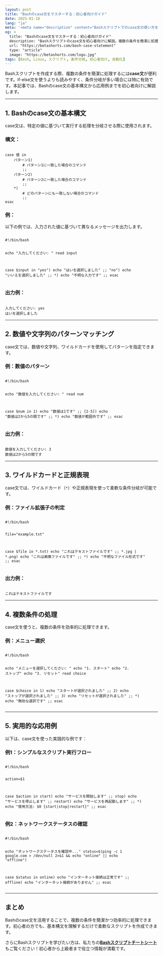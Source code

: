 ```yaml
---
layout: post
title: "Bashのcase文をマスターする：初心者向けガイド"
date: 2025-01-18
lang: "ja"
meta: '<meta name="description" content="Bashスクリプトでのcase文の使い方を初心者向けに解説。構文から実用例まで、条件分岐を簡単にする方法を紹介します。"><meta name="keywords" content="Bash case文, Bashスクリプト, 条件分岐, Linux, Bash初心者ガイド"><meta name="author" content="Beta Shorts"><meta name="robots" content="index, follow"><link rel="canonical" href="https://betashorts.com/bash-case-statement">'
og: >
  title: "Bashのcase文をマスターする：初心者向けガイド"
  description: "Bashスクリプトのcase文を初心者向けに解説。複数の条件を簡潔に処理する便利な方法を学びましょう。"
  url: "https://betashorts.com/bash-case-statement"
  type: "article"
  image: "https://betashorts.com/logo.jpg"
tags: [Bash, Linux, スクリプト, 条件分岐, 初心者向け, 自動化]
---
```


<p>Bashスクリプトを作成する際、複数の条件を簡潔に処理するには<strong>case文</strong>が便利です。if-else文を使うよりも読みやすく、条件分岐が多い場合には特に有効です。本記事では、Bashのcase文の基本構文から応用例までを初心者向けに解説します。</p>

---

<h2>1. Bashのcase文の基本構文</h2>
<p>case文は、特定の値に基づいて実行する処理を分岐させる際に使用されます。</p>

<h3>構文：</h3>
<pre><code>
case 値 in
    パターン1)
        # パターン1に一致した場合のコマンド
        ;;
    パターン2)
        # パターン2に一致した場合のコマンド
        ;;
    *)
        # どのパターンにも一致しない場合のコマンド
        ;;
esac
</code></pre>

<h3>例：</h3>
<p>以下の例では、入力された値に基づいて異なるメッセージを出力します。</p>
<pre><code>
#!/bin/bash

echo "入力してください: "
read input

case $input in
    "yes")
        echo "はいを選択しました"
        ;;
    "no")
        echo "いいえを選択しました"
        ;;
    *)
        echo "不明な入力です"
        ;;
esac
</code></pre>

<h3>出力例：</h3>
<pre><code>
入力してください: yes
はいを選択しました
</code></pre>

---

<h2>2. 数値や文字列のパターンマッチング</h2>
<p>case文では、数値や文字列、ワイルドカードを使用してパターンを指定できます。</p>

<h3>例：数値のパターン</h3>
<pre><code>
#!/bin/bash

echo "数値を入力してください: "
read num

case $num in
    1)
        echo "数値は1です"
        ;;
    [2-5])
        echo "数値は2から5の間です"
        ;;
    *)
        echo "数値が範囲外です"
        ;;
esac
</code></pre>

<h3>出力例：</h3>
<pre><code>
数値を入力してください: 3
数値は2から5の間です
</code></pre>

---

<h2>3. ワイルドカードと正規表現</h2>
<p>case文では、ワイルドカード（<code>*</code>）や正規表現を使って柔軟な条件分岐が可能です。</p>

<h3>例：ファイル拡張子の判定</h3>
<pre><code>
#!/bin/bash

file="example.txt"

case $file in
    *.txt)
        echo "これはテキストファイルです"
        ;;
    *.jpg | *.png)
        echo "これは画像ファイルです"
        ;;
    *)
        echo "不明なファイル形式です"
        ;;
esac
</code></pre>

<h3>出力例：</h3>
<pre><code>
これはテキストファイルです
</code></pre>

---

<h2>4. 複数条件の処理</h2>
<p>case文を使うと、複数の条件を効率的に処理できます。</p>

<h3>例：メニュー選択</h3>
<pre><code>
#!/bin/bash

echo "メニューを選択してください: "
echo "1. スタート"
echo "2. ストップ"
echo "3. リセット"
read choice

case $choice in
    1)
        echo "スタートが選択されました"
        ;;
    2)
        echo "ストップが選択されました"
        ;;
    3)
        echo "リセットが選択されました"
        ;;
    *)
        echo "無効な選択です"
        ;;
esac
</code></pre>

---

<h2>5. 実用的な応用例</h2>
<p>以下は、case文を使った実践的な例です：</p>

<h3>例1：シンプルなスクリプト実行フロー</h3>
<pre><code>
#!/bin/bash

action=$1

case $action in
    start)
        echo "サービスを開始します"
        ;;
    stop)
        echo "サービスを停止します"
        ;;
    restart)
        echo "サービスを再起動します"
        ;;
    *)
        echo "使用方法: $0 {start|stop|restart}"
        ;;
esac
</code></pre>

<h3>例2：ネットワークステータスの確認</h3>
<pre><code>
#!/bin/bash

echo "ネットワークステータスを確認中..."
status=$(ping -c 1 google.com > /dev/null 2>&1 && echo "online" || echo "offline")

case $status in
    online)
        echo "インターネット接続は正常です"
        ;;
    offline)
        echo "インターネット接続がありません"
        ;;
esac
</code></pre>

---

<h2>まとめ</h2>
<p>Bashのcase文を活用することで、複数の条件を簡潔かつ効率的に処理できます。初心者の方でも、基本構文を理解するだけで柔軟なスクリプトを作成できます。</p>
<p>さらにBashスクリプトを学びたい方は、私たちの<a href="https://betashorts.gumroad.com/l/vvqikq" target="_blank"><strong>Bashスクリプトチートシート</strong></a>もご覧ください！初心者から上級者まで役立つ情報が満載です。</p>
